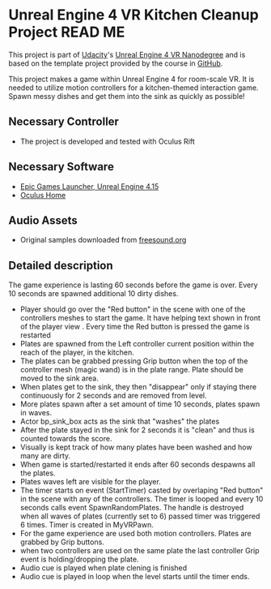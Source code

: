 # Unreal Engine 4 VR Kitchen Cleanup Project READ ME

This project is part of [Udacity](https://www.udacity.com "Udacity - Be in demand")'s [Unreal Engine 4 VR Nanodegree](https://www.udacity.com) and is based on the template project provided by the course in [GitHub](https://github.com/udacity/Unreal-Intro-Project-Template).

This project makes a game within Unreal Engine 4 for room-scale VR. It is needed to utilize motion controllers for a kitchen-themed interaction game. Spawn messy dishes and get them into the sink as quickly as possible!

## Necessary Controller
 - The project is developed and tested with Oculus Rift

## Necessary Software
- [Epic Games Launcher, Unreal Engine 4.15](https://www.unrealengine.com/en-US/blog)
- [Oculus Home](https://www.oculus.com/setup/)

## Audio Assets
- Original samples downloaded from [freesound.org](https://freesound.org)

## Detailed description
The game experience is lasting 60 seconds before the game is over. Every 10 seconds are spawned additional 10 dirty dishes.

- Player should go over the "Red button" in the scene with one of the controllers meshes to start the game. It have helping text shown in front of the player view . Every time the Red button is pressed the game is restarted
- Plates are spawned from the Left controller current position within the reach of the player, in the kitchen.
- The plates can be grabbed pressing Grip button when the top of the controller mesh (magic wand) is in the plate range. Plate should be moved to the sink area.
- When plates get to the sink, they then "disappear" only if staying there continuously for 2 seconds and are removed from level.
- More plates spawn after a set amount of time 10 seconds, plates spawn in waves. 
- Actor bp_sink_box acts as the sink that "washes" the plates
- After the plate stayed in the sink for 2 seconds it is "clean" and thus is counted towards the score.
- Visually is kept track of how many plates have been washed and how many are dirty.
- When game is started/restarted it ends after 60 seconds despawns all the plates.
- Plates waves left are visible for the player.
- The timer starts on event (StartTimer) casted by overlaping "Red button" in the scene with any of the controllers. The timer is looped and every 10 seconds calls event SpawnRandomPlates. The handle is destroyed when all waves of plates (currently set to 6) passed timer was triggered 6 times.
Timer is created in MyVRPawn.
- For the game experience are used both motion controllers. Plates are grabbed by Grip buttons. 
- when two controllers are used on the same plate the last controller Grip event is holding/dropping the plate.
- Audio cue is played when plate clening is finished
- Audio cue is played in loop when the level starts until the timer ends.
